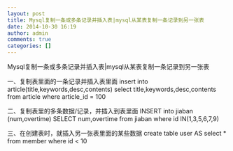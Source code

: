 ```yaml
---
layout: post
title: Mysql复制一条或多条记录并插入表|mysql从某表复制一条记录到另一张表
date: 2014-10-30 16:19
author: admin
comments: true
categories: []
---
```

Mysql复制一条或多条记录并插入表|mysql从某表复制一条记录到另一张表

一、复制表里面的一条记录并插入表里面
insert into article(title,keywords,desc,contents) select title,keywords,desc,contents from article where article_id = 100

二、复制表里的多条数据/记录，并插入到表里面
INSERT into jiaban (num,overtime) SELECT num,overtime from jiaban where id IN(1,3,5,6,7,9)

三、在创建表时，就插入另一张表里面的某些数据
create table user AS select * from member where id < 10
